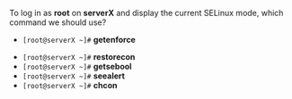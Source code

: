 To log in as __root__ on __serverX__ and display the current SELinux mode, which command we should use?
+ `[root@serverX ~]#`  __getenforce__
* `[root@serverX ~]#`  __restorecon__
* `[root@serverX ~]#`  __getsebool__
* `[root@serverX ~]#`  __seealert__
* `[root@serverX ~]#`  __chcon__
